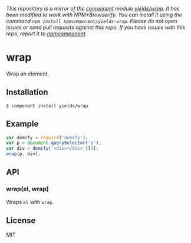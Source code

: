 *This repository is a mirror of the [component](http://component.io) module [yields/wrap](http://github.com/yields/wrap). It has been modified to work with NPM+Browserify. You can install it using the command `npm install npmcomponent/yields-wrap`. Please do not open issues or send pull requests against this repo. If you have issues with this repo, report it to [npmcomponent](https://github.com/airportyh/npmcomponent).*

# wrap

  Wrap an element.

## Installation

    $ component install yields/wrap

## Example

```js
var domify = require('domify');
var p = document.querySelector('p');
var div = domify('<div></div>')[0];
wrap(p, div);
```

## API

### wrap(el, wrap)

Wraps `el` with `wrap`.

## License

  MIT
